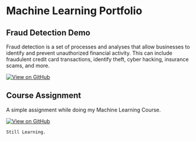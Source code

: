 # Machine Learning Portfolio

## Fraud Detection Demo

Fraud detection is a set of processes and analyses that allow businesses to identify and prevent unauthorized financial activity. This can include fraudulent credit card transactions, identify theft, cyber hacking, insurance scams, and more.

[![View on GitHub](https://img.shields.io/badge/GitHub-View_on_GitHub-blue?logo=GitHub)](https://https://github.com/dpahadsing-aiml/fraud_detection_demo)


## Course Assignment

A simple assignment while doing my Machine Learning Course.

[![View on GitHub](https://img.shields.io/badge/GitHub-View_on_GitHub-blue?logo=GitHub)](https://https://github.com/dpahadsing-aiml/Course)



```
Still Learning.
```
